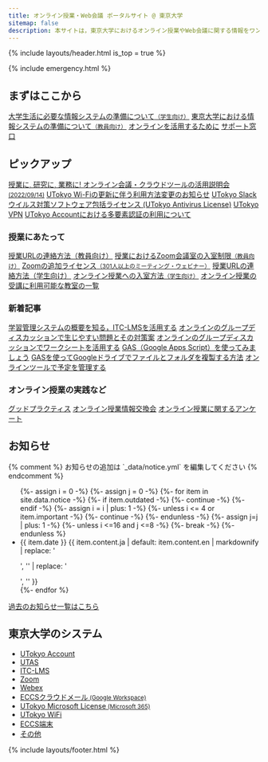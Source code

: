```yaml
---
title: オンライン授業・Web会議 ポータルサイト @ 東京大学
sitemap: false
description: 本サイトは，東京大学におけるオンライン授業やWeb会議に関する情報をワンストップで得られることを目指すサイトです．
---
```


{% include layouts/header.html is_top = true %}

<main id="content">

  {% include emergency.html %}

  <h2>まずはここから</h2>
  <div class="cards">
    <a href="/oc/">大学生活に必要な情報システムの準備について<small>（学生向け）</small></a>
    <a href="/faculty_members/">東京大学における情報システムの準備について<small>（教員向け）</small></a>
    <a href="/online/">オンラインを活用するために</a>
    <a href="/support/">サポート窓口</a>
  </div>

  <h2>ピックアップ</h2>
  <div class="cards">
    <a href="/events/2022-09-14/">授業に, 研究に, 業務に! オンライン会議・クラウドツールの活用説明会<small>(2022/09/14)</small></a>
    <a href="/notice/2023/01-wifi">UTokyo Wi-Fiの更新に伴う利用方法変更のお知らせ</a>
    <a href="/slack/">UTokyo Slack</a>
    <a href="/antivirus/">ウイルス対策ソフトウェア包括ライセンス (UTokyo Antivirus License)</a>
    <a href="/utokyo_vpn/">UTokyo VPN</a>
    <a href="/utokyo_account/mfa">UTokyo Accountにおける多要素認証の利用について</a>
  </div>

  <h3>授業にあたって</h3>
  <div class="cards">
    <a href="/faculty_members/url">授業URLの連絡方法（教員向け）</a>
    <a href="/faculty_members/zoom_access_control">授業におけるZoom会議室の入室制限<small>（教員向け）</small></a>
    <a href="/zoom/license">Zoomの追加ライセンス<small>（301人以上のミーティング・ウェビナー）</small></a>
    <a href="/oc/url">授業URLの連絡方法（学生向け）</a>
    <a href="/oc/join">オンライン授業への入室方法<small>（学生向け）</small></a>
    <a href="/oc/rooms">オンライン授業の受講に利用可能な教室の一覧</a>
  </div>

  <h3>新着記事</h3>
  <!--
    概ね次の基準で掲載する
    - /articles/ 以下のページのみを「記事」と考え掲載対象とする
    - 新しい記事から古い記事の順に掲載する
    - 同時に公開された記事は同時に掲載開始し同時に掲載終了する
    - 常に2記事以上を掲載する
    - 目安としては3記事から6記事程度を掲載する
  -->
  <div class="cards">
    <a href="/articles/itc-lms/">学習管理システムの概要を知る，ITC-LMSを活用する</a>
    <a href="/articles/group-discussion/">オンラインのグループディスカッションで生じやすい問題とその対策案</a>
    <a href="/articles/group-discussion-worksheet/">オンラインのグループディスカッションでワークシートを活用する</a>
    <a href="/articles/gas/">GAS（Google Apps Script）を使ってみましょう</a>
    <a href="/articles/gas/copy">GASを使ってGoogleドライブでファイルとフォルダを複製する方法</a>
    <a href="/articles/schedule-management/">オンラインツールで予定を管理する</a>
  </div>

  <h3>オンライン授業の実践など</h3>
  <div class="cards">
    <a href="/good-practice/">グッドプラクティス</a>
    <a href="/events/luncheon/">オンライン授業情報交換会</a>
    <a href="/questionnaire/">オンライン授業に関するアンケート</a>
  </div>

  <h2>お知らせ</h2>
  {% comment %} お知らせの追加は `_data/notice.yml` を編集してください {% endcomment %}
  <ul>
    {%- assign i = 0 -%}
    {%- assign j = 0 -%}
    {%- for item in site.data.notice -%}
      {%- if item.outdated -%}
        {%- continue -%}
      {%- endif -%}
    {%- assign i = i | plus: 1 -%}
    {%- unless i <= 4 or item.important -%}
      {%- continue -%}
    {%- endunless -%}
    {%- assign j=j | plus: 1 -%}
    {%- unless i <=16 and j <=8 -%}
      {%- break -%}
    {%- endunless %}
      <li>
        <span class="notice-date">{{ item.date }}</span>
        {{ item.content.ja | default: item.content.en | markdownify | replace: '<p>', '' | replace: '</p>', '' }}
      </li>
    {%- endfor %}
  </ul>
  <a href="/notice/">過去のお知らせ一覧はこちら</a>

  <h2>東京大学のシステム</h2>
  <div class="top__systems">
    <ul>
      <li><a href="/utokyo_account/">UTokyo Account</a>
      </li>
      <li><a href="/utas">UTAS</a></li>
      <li><a href="/itc_lms">ITC-LMS</a></li>
      <li><a href="/zoom/">Zoom</a></li>
      <li><a href="/webex/">Webex</a></li>
      <li><a href="/eccs_cloud_email">ECCSクラウドメール<small> (Google Workspace)</small></a></li>
      <li><a href="https://www.u-tokyo.ac.jp/adm/dics/ja/mslicense.html">UTokyo Microsoft
          License<small> (Microsoft 365)</small></a></li>
      <li><a href="/utokyo_wifi/">UTokyo WiFi</a></li>
      <li><a href="https://www.ecc.u-tokyo.ac.jp/">ECCS端末</a></li>
      <li><a href="/systems#others">その他</a></li>
    </ul>
  </div>
</main>

{% include layouts/footer.html %}
